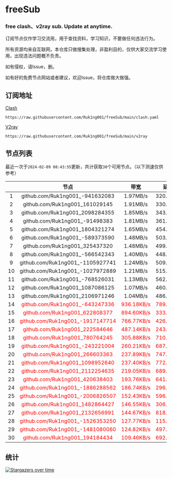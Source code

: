 # freeSub
### free clash、v2ray sub. Update at anytime.

订阅节点仅作学习交流用，用于查找资料，学习知识，不要做任何违法行为。

所有资源均来自互联网，本仓库只做搜集处理，非盈利目的，仅供大家交流学习使用，出现违法问题概不负责。

如有侵权，请Issue，删。

如有好的免费节点网站或者建议，欢迎Issue，将仓库做大做强。

## 订阅地址
[Clash](https://raw.githubusercontent.com/Ruk1ng001/freeSub/main/clash.yaml)
```
https://raw.githubusercontent.com/Ruk1ng001/freeSub/main/clash.yaml
```
[V2ray](https://raw.githubusercontent.com/Ruk1ng001/freeSub/main/v2ray)
```
https://raw.githubusercontent.com/Ruk1ng001/freeSub/main/v2ray
```

## 节点列表

最近一次于`2024-02-09 08:43:55`更新，共计获取`30`个可用节点。（以下测速仅供参考）

|  | 节点 | 带宽 | 延迟 |
|:-:|:--:|:--:|:--:|
 | 1 | github.com/Ruk1ng001_-941632083 | 1.97MB/s | 320.00ms |
 | 2 | github.com/Ruk1ng001_161029145 | 1.91MB/s | 330.00ms |
 | 3 | github.com/Ruk1ng001_2098284355 | 1.85MB/s | 343.00ms |
 | 4 | github.com/Ruk1ng001_-91498383 | 1.81MB/s | 361.00ms |
 | 5 | github.com/Ruk1ng001_1804321274 | 1.65MB/s | 454.00ms |
 | 6 | github.com/Ruk1ng001_-589373590 | 1.48MB/s | 503.00ms |
 | 7 | github.com/Ruk1ng001_325437320 | 1.48MB/s | 499.00ms |
 | 8 | github.com/Ruk1ng001_-566542343 | 1.40MB/s | 448.00ms |
 | 9 | github.com/Ruk1ng001_-1105927741 | 1.24MB/s | 509.00ms |
 | 10 | github.com/Ruk1ng001_-1027972889 | 1.21MB/s | 515.00ms |
 | 11 | github.com/Ruk1ng001_-768526031 | 1.13MB/s | 562.00ms |
 | 12 | github.com/Ruk1ng001_1087086125 | 1.07MB/s | 460.00ms |
 | 13 | github.com/Ruk1ng001_2106971246 | 1.04MB/s | 486.00ms |
 | 14 | <font color=red>github.com/Ruk1ng001_-643247336</font> | <font color=red>936.18KB/s</font> | <font color=red>789.00ms</font> |
 | 15 | <font color=red>github.com/Ruk1ng001_622808377</font> | <font color=red>894.60KB/s</font> | <font color=red>333.00ms</font> |
 | 16 | <font color=red>github.com/Ruk1ng001_-1917147714</font> | <font color=red>766.77KB/s</font> | <font color=red>426.00ms</font> |
 | 17 | <font color=red>github.com/Ruk1ng001_222584646</font> | <font color=red>487.14KB/s</font> | <font color=red>243.00ms</font> |
 | 18 | <font color=red>github.com/Ruk1ng001_780764245</font> | <font color=red>305.88KB/s</font> | <font color=red>710.00ms</font> |
 | 19 | <font color=red>github.com/Ruk1ng001_-243221004</font> | <font color=red>260.21KB/s</font> | <font color=red>687.00ms</font> |
 | 20 | <font color=red>github.com/Ruk1ng001_266603363</font> | <font color=red>237.89KB/s</font> | <font color=red>747.00ms</font> |
 | 21 | <font color=red>github.com/Ruk1ng001_1098952640</font> | <font color=red>237.40KB/s</font> | <font color=red>772.00ms</font> |
 | 22 | <font color=red>github.com/Ruk1ng001_2112254635</font> | <font color=red>219.05KB/s</font> | <font color=red>689.00ms</font> |
 | 23 | <font color=red>github.com/Ruk1ng001_420638403</font> | <font color=red>193.76KB/s</font> | <font color=red>641.00ms</font> |
 | 24 | <font color=red>github.com/Ruk1ng001_-1886288562</font> | <font color=red>186.74KB/s</font> | <font color=red>296.00ms</font> |
 | 25 | <font color=red>github.com/Ruk1ng001_-2006826507</font> | <font color=red>152.43KB/s</font> | <font color=red>596.00ms</font> |
 | 26 | <font color=red>github.com/Ruk1ng001_1482864427</font> | <font color=red>146.55KB/s</font> | <font color=red>306.00ms</font> |
 | 27 | <font color=red>github.com/Ruk1ng001_2132656991</font> | <font color=red>144.67KB/s</font> | <font color=red>818.00ms</font> |
 | 28 | <font color=red>github.com/Ruk1ng001_-1526353250</font> | <font color=red>127.77KB/s</font> | <font color=red>115.00ms</font> |
 | 29 | <font color=red>github.com/Ruk1ng001_-1481080060</font> | <font color=red>124.82KB/s</font> | <font color=red>497.00ms</font> |
 | 30 | <font color=red>github.com/Ruk1ng001_194184434</font> | <font color=red>109.46KB/s</font> | <font color=red>692.00ms</font> |


## 统计

[![Stargazers over time](https://starchart.cc/Ruk1ng001/freeSub.svg)](https://starchart.cc/Ruk1ng001/freeSub)